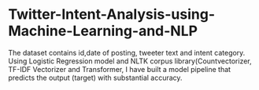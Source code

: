 # Twitter-Intent-Analysis-using-Machine-Learning-and-NLP

The dataset contains id,date of posting, tweeter text and intent category. Using Logistic Regression model
and NLTK corpus library(Countvectorizer, TF-IDF Vectorizer and Transformer, I have built a model pipeline 
that predicts the output (target) with substantial accuracy.
